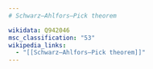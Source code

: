 ```yaml
---
# Schwarz–Ahlfors–Pick theorem

wikidata: Q942046
msc_classification: "53"
wikipedia_links:
  - "[[Schwarz–Ahlfors–Pick theorem]]"
---
```

